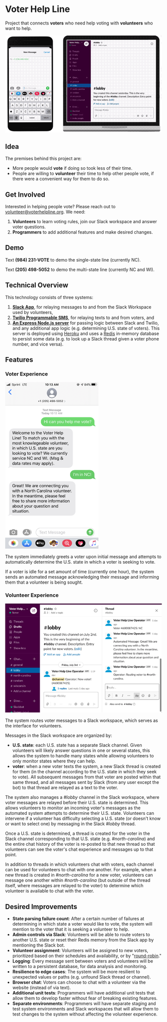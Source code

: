# Voter Help Line

Project that connects **voters** who need help voting with **volunteers** who want to help.

![wireframe](images/merged3.gif)

## Idea

The premises behind this project are:
- More people would **vote** if doing so took less of their time.
- People are willing to **volunteer** their time to help other people vote, if there were a convenient way for them to do so.

## Get Involved

Interested in helping people vote? Please reach out to volunteer@voterhelpline.org. We need:

1. **Volunteers** to learn voting rules, join our Slack workspace and answer voter questions.
2. **Programmers** to add additional features and make desired changes.

## Demo

Text **(984) 231-VOTE** to demo the single-state line (currently NC).

Text **(205) 498-5052** to demo the multi-state line (currently NC and WI).

## Technical Overview

This technology consists of three systems:

1. [**Slack App**](https://api.slack.com/), for relaying messages to and from the Slack Workspace used by volunteers,
2. [**Twilio Programmable SMS**](https://www.twilio.com/sms), for relaying texts to and from voters, and
3. [**An Express Node.js server**](https://expressjs.com/) for passing logic between Slack and Twilio, and any additional app logic (e.g. determining U.S. state of voters). This server is deployed using [Heroku](http://heroku.com/) and uses a [Redis](https://redis.io/) in-memory database to persist some data (e.g. to look up a Slack thread given a voter phone number, and vice versa).

## Features

### Voter Experience

<img src="images/voter_screenshot.png" alt="voter_screenshot" width="300"/>

The system immediately greets a voter upon initial message and attempts to automatically determine the U.S. state in which a voter is seeking to vote.

If a voter is idle for a set amount of time (currently one hour), the system sends an automated message acknowledging their message and informing them that a volunteer is being sought.

### Volunteer Experience

![wireframe](images/volunteer_screenshot.png)

The system routes voter messages to a Slack workspace, which serves as the interface for volunteers.

Messages in the Slack workspace are organized by:

- **U.S. state**: each U.S. state has a separate Slack channel. Given volunteers will likely answer questions in one or several states, this allows the system to handle many states while allowing volunteers to only monitor states where they can help.
- **voter**: when a new voter texts the system, a new Slack thread is created for them (in the channel according to the U.S. state in which they seek to vote). All subsequent messages from that voter are posted within that same thread, and all messages sent by Slack (from any user except the bot) to that thread are relayed as a text to the voter.

The system also manages a *#lobby* channel in the Slack workspace, where voter messages are relayed before their U.S. state is determined. This allows volunteers to monitor an incoming voter's messages as the automated system attempts to determine their U.S. state. Volunteers can intervene if a volunteer has difficulty selecting a U.S. state (or doesn't know or want to select one) by messaging in the Slack *#lobby* thread.

Once a U.S. state is determined, a thread is created for the voter in the Slack channel corresponding to that U.S. state (e.g. *#north-carolina*) and the entire chat history of the voter is re-posted to that new thread so that volunteers can see the voter's chat experience and messages up to that point.

In addition to threads in which volunteers chat with voters, each channel can be used for volunteers to chat with one another. For example, when a new thread is created in *#north-carolina* for a new voter, volunteers can message one another within *#north-carolina* (but outside of the thread itself, where messages are relayed to the voter) to determine which volunteer is available to chat with the voter.

## Desired Improvements

- **State parsing failure count**: After a certain number of failures at determining in which state a voter would like to vote, the system will mention to the voter that it is seeking a volunteer to help.
- **Admin controls via Slack**: Volunteers will be able to route voters to another U.S. state or reset their Redis memory from the Slack app by mentioning the Slack bot.
- **Volunteer assignment**: Volunteers will be assigned to new voters, prioritized based on their schedules and availability, or by "[round-robin](https://en.wikipedia.org/wiki/Round-robin_scheduling)."
- **Logging**: Every message sent between voters and volunteers will be written to a persistent database, for data analysis and monitoring.
- **Resilience to edge cases**: The system will be more resilient to unexpected values or paths (e.g. unfound Slack thread or channel).
- **Browser chat**: Voters can choose to chat with a volunteer via the website (instead of via text).
- **Additional unit tests**: Programmers will have additional unit tests that allow them to develop faster without fear of breaking existing features.
- **Separate environments**: Programmers will have separate staging and test system environments and Slack workspaces that will allow them to test changes to the system without affecting the volunteer experience.

